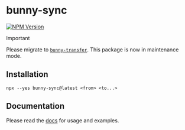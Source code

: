 # bunny-sync

[![NPM Version](https://img.shields.io/npm/v/bunny-sync?color=blue)](https://www.npmjs.com/package/bunny-sync)

> [!IMPORTANT]
> Please migrate to [`bunny-transfer`](https://github.com/jlarmstrongiv/bunny-transfer). This package is now in maintenance mode.

## Installation

```
npx --yes bunny-sync@latest <from> <to...>
```

## Documentation

Please read the [docs](https://bunny-launcher.net/bunny-sync/quickstart/) for usage and examples.
